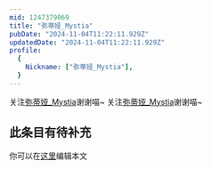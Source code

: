 ```yaml
---
mid: 1247379069
title: "弥蒂娅_Mystia"
pubDate: "2024-11-04T11:22:11.929Z"
updatedDate: "2024-11-04T11:22:11.929Z"
profile:
  {
    Nickname: ["弥蒂娅_Mystia"],
  }
---
```


关注[弥蒂娅_Mystia](https://space.bilibili.com/1247379069)谢谢喵~ 关注[弥蒂娅_Mystia](https://space.bilibili.com/1247379069)谢谢喵~

## 此条目有待补充
你可以在[这里](https://github.com/Yuhanawa/VTuber.ICU/edit/master/src/content/v/弥蒂娅_Mystia/index.md)编辑本文
